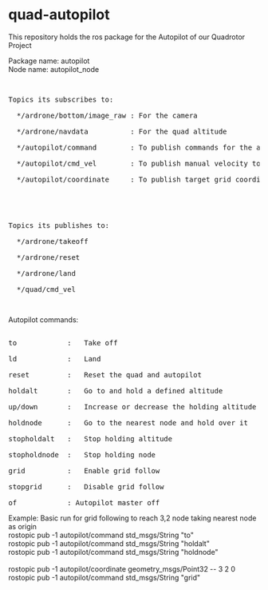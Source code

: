 # quad-autopilot

This repository holds the ros package for the Autopilot of our Quadrotor Project

Package name: autopilot
<br>Node name: autopilot_node

<pre>
<p>
Topics its subscribes to:
<br>  */ardrone/bottom/image_raw : For the camera
<br>  */ardrone/navdata          : For the quad altitude
<br>  */autopilot/command        : To publish commands for the autopilot (std_msgs/String)
<br>  */autopilot/cmd_vel        : To publish manual velocity to the quad which overrides the autopilot (geometry_msgs/Twist)
<br>  */autopilot/coordinate     : To publish target grid coordiate for grid following (geometry_msgs/Point32)
</p>

<p>
Topics its publishes to:
<br>  */ardrone/takeoff 
<br>  */ardrone/reset          
<br>  */ardrone/land      
<br>  */quad/cmd_vel 
</p>
</pre>

Autopilot commands:
<br>
<pre>
<br>to            :   Take off
<br>ld            :   Land
<br>reset         :   Reset the quad and autopilot
<br>holdalt       :   Go to and hold a defined altitude
<br>up/down       :   Increase or decrease the holding altitude by 50cm
<br>holdnode      :   Go to the nearest node and hold over it
<br>stopholdalt   :   Stop holding altitude
<br>stopholdnode  :   Stop holding node
<br>grid          :   Enable grid follow
<br>stopgrid      :   Disable grid follow
<br>of            : Autopilot master off
</pre>

Example: Basic run for grid following to reach 3,2 node taking nearest node as origin
<br>rostopic pub -1 autopilot/command std_msgs/String "to"
<br>rostopic pub -1 autopilot/command std_msgs/String "holdalt"
<br>rostopic pub -1 autopilot/command std_msgs/String "holdnode"
<br>
<br>rostopic pub -1 autopilot/coordinate geometry_msgs/Point32 -- 3 2 0
<br>rostopic pub -1 autopilot/command std_msgs/String "grid"
